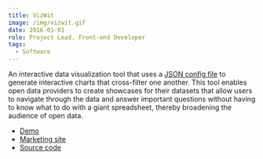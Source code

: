 ```yaml
---
title: VizWit
image: /img/vizwit.gif
date: 2016-01-01
role: Project Lead, Front-end Developer
tags:
  - Software
---
```

An interactive data visualization tool that uses a [JSON config file](https://gist.github.com/timwis/601224472a5d53cbb908)
to generate interactive charts that cross-filter one another. This tool enables open data providers to create showcases for 
their datasets that allow users to navigate through the data and answer important questions without having to know what to 
do with a giant spreadsheet, thereby broadening the audience of open data. 

- [Demo](http://vizw.it/?gist=51db593dc0537d1a3f05)
- [Marketing site](https://vizwit.io)
- [Source code](https://github.com/timwis/vizwit)
